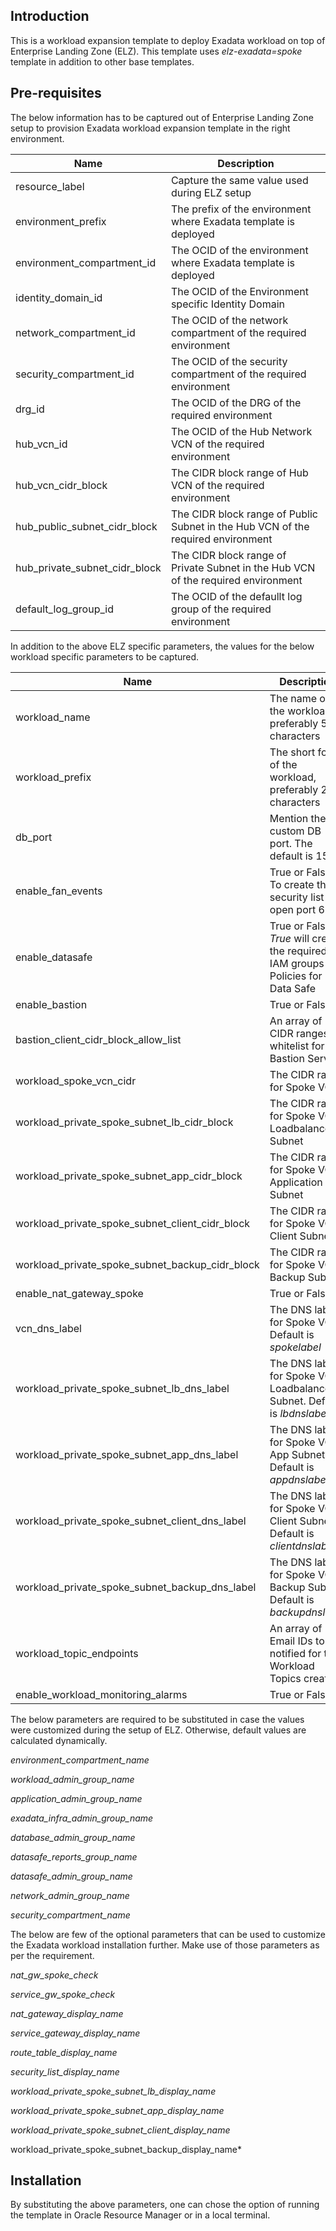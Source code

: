 <!-- BEGIN_TF_DOCS -->
## Introduction

This is a workload expansion template to deploy Exadata workload on top of Enterprise Landing Zone (ELZ). This template uses *elz-exadata=spoke* template in addition to other base templates.

## Pre-requisites

The below information has to be captured out of Enterprise Landing Zone setup to provision Exadata workload expansion template in the right environment.


| Name | Description |
|------|---------|
| resource_label | Capture the same value used during ELZ setup |
| environment_prefix | The prefix of the environment where Exadata template is deployed |
| environment_compartment_id | The OCID of the environment where Exadata template is deployed |
| identity_domain_id | The OCID of the Environment specific Identity Domain |
| network_compartment_id | The OCID of the network compartment of the required environment |
| security_compartment_id | The OCID of the security compartment of the required environment |
| drg_id | The OCID of the DRG of the required environment |
| hub_vcn_id | The OCID of the Hub Network VCN of the required environment |
| hub_vcn_cidr_block | The CIDR block range of Hub VCN of the required environment |
| hub_public_subnet_cidr_block | The CIDR block range of Public Subnet in the Hub VCN of the required environment |
| hub_private_subnet_cidr_block | The CIDR block range of Private Subnet in the Hub VCN of the required environment |
| default_log_group_id | The OCID of the defaullt log group of the required environment |

In addition to the above ELZ specific parameters, the values for the below workload specific parameters to be captured.

| Name | Description |
|------|---------|
| workload_name | The name of the workload, preferably 5-7 characters |
| workload_prefix | The short form of the workload, preferably 2-3 characters |
| db_port | Mention the custom DB port. The default is 1521 |
| enable_fan_events | True or False. To create the security list to open port 6200 |
| enable_datasafe | True or False. *True* will create the required IAM groups and Policies for Data Safe |
| enable_bastion | True or False |
| bastion_client_cidr_block_allow_list | An array of CIDR ranges to whitelist for Bastion Service |
| workload_spoke_vcn_cidr | The CIDR range for Spoke VCN |
| workload_private_spoke_subnet_lb_cidr_block | The CIDR range for Spoke VCN Loadbalancer Subnet |
| workload_private_spoke_subnet_app_cidr_block | The CIDR range for Spoke VCN Application Subnet |
| workload_private_spoke_subnet_client_cidr_block | The CIDR range for Spoke VCN Client Subnet |
| workload_private_spoke_subnet_backup_cidr_block | The CIDR range for Spoke VCN Backup Subnet |
| enable_nat_gateway_spoke | True or False |
| vcn_dns_label | The DNS label for Spoke VCN. Default is *spokelabel* |
| workload_private_spoke_subnet_lb_dns_label | The DNS label for Spoke VCN Loadbalancer Subnet. Default is *lbdnslabel* |
| workload_private_spoke_subnet_app_dns_label | The DNS label for Spoke VCN App Subnet. Default is *appdnslabel* |
| workload_private_spoke_subnet_client_dns_label | The DNS label for Spoke VCN Client Subnet. Default is *clientdnslabel* |
| workload_private_spoke_subnet_backup_dns_label | The DNS label for Spoke VCN Backup Subnet. Default is *backupdnslabel* |
| workload_topic_endpoints | An array of Email IDs to be notified for the Workload Topics created |
| enable_workload_monitoring_alarms | True or False |

The below parameters are required to be substituted in case the values were customized during the setup of ELZ. Otherwise, default values are calculated dynamically.

*environment_compartment_name*

*workload_admin_group_name*

*application_admin_group_name*

*exadata_infra_admin_group_name*

*database_admin_group_name*

*datasafe_reports_group_name*

*datasafe_admin_group_name*

*network_admin_group_name*

*security_compartment_name*

The below are few of the optional parameters that can be used to customize the Exadata workload installation further. Make use of those parameters as per the requirement.

*nat_gw_spoke_check*

*service_gw_spoke_check*

*nat_gateway_display_name*

*service_gateway_display_name*

*route_table_display_name*

*security_list_display_name*

*workload_private_spoke_subnet_lb_display_name*

*workload_private_spoke_subnet_app_display_name*

*workload_private_spoke_subnet_client_display_name*

workload_private_spoke_subnet_backup_display_name*

## Installation

By substituting the above parameters, one can chose the option of running the template in Oracle Resource Manager or in a local terminal.

